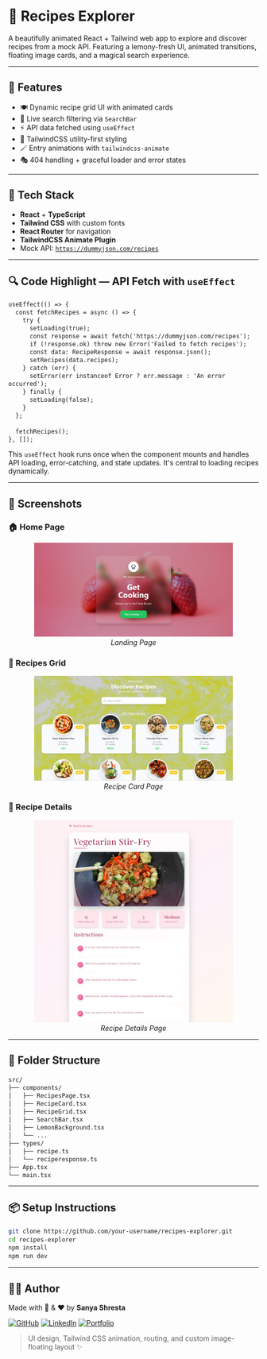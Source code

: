 # 🍋 Recipes Explorer

A beautifully animated React + Tailwind web app to explore and discover recipes from a mock API. Featuring a lemony-fresh UI, animated transitions, floating image cards, and a magical search experience.

---

## 🚀 Features

- 🍽️ Dynamic recipe grid UI with animated cards
- 🔎 Live search filtering via `SearchBar`
- ⚡ API data fetched using `useEffect`
- 💅 TailwindCSS utility-first styling
- 🪄 Entry animations with `tailwindcss-animate`
- 🎭 404 handling + graceful loader and error states

---

## 🧠 Tech Stack

- **React** + **TypeScript**
- **Tailwind CSS** with custom fonts
- **React Router** for navigation
- **TailwindCSS Animate Plugin**
- Mock API: [`https://dummyjson.com/recipes`](https://dummyjson.com/recipes)

---

## 🔍 Code Highlight — API Fetch with `useEffect`

```tsx
useEffect(() => {
  const fetchRecipes = async () => {
    try {
      setLoading(true);
      const response = await fetch('https://dummyjson.com/recipes');
      if (!response.ok) throw new Error('Failed to fetch recipes');
      const data: RecipeResponse = await response.json();
      setRecipes(data.recipes);
    } catch (err) {
      setError(err instanceof Error ? err.message : 'An error occurred');
    } finally {
      setLoading(false);
    }
  };

  fetchRecipes();
}, []);
```

This `useEffect` hook runs once when the component mounts and handles API loading, error-catching, and state updates. It's central to loading recipes dynamically.

---

## 📸 Screenshots

### 🏠 Home Page
<p align="center">
  <img src="public/ss1.jpg" alt="Home Screenshot" width="400"/><br/>
  <em>Landing Page</em>
</p>

### 🍲 Recipes Grid
<p align="center">
  <img src="public/ss3.jpg" alt="Recipes Grid Screenshot" width="400"/><br/>
  <em>Recipe Card Page</em>
</p>

### 📄 Recipe Details
<p align="center">
  <img src="public/ss4.jpg" alt="Recipe Details Screenshot" width="400"/><br/>
  <em>Recipe Details Page</em>
</p>


---

## 📁 Folder Structure

```
src/
├── components/
│   ├── RecipesPage.tsx
│   ├── RecipeCard.tsx
│   ├── RecipeGrid.tsx
│   ├── SearchBar.tsx
│   ├── LemonBackground.tsx
│   └── ...
├── types/
│   ├── recipe.ts
│   └── reciperesponse.ts
├── App.tsx
└── main.tsx
```

---

## 📦 Setup Instructions

```bash
git clone https://github.com/your-username/recipes-explorer.git
cd recipes-explorer
npm install
npm run dev
```

---

## 🧑‍💻 Author

Made with 🍋 & ❤️ by **Sanya Shresta**

[![GitHub](https://img.shields.io/badge/GitHub-SanyaShresta25-black?style=flat&logo=github)](https://github.com/SanyaShresta25)
[![LinkedIn](https://img.shields.io/badge/LinkedIn-Profile-blue?style=flat&logo=linkedin)](https://www.linkedin.com/in/sanya-shresta-jathanna)
[![Portfolio](https://img.shields.io/badge/Portfolio-Website-purple)](https://sanyashresta.netlify.app/)

> UI design, Tailwind CSS animation, routing, and custom image-floating layout ✨
